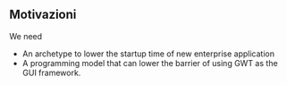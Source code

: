 ##  Motivazioni

We need
 
* An archetype to lower the startup time of new enterprise application
* A programming model that can lower the barrier of using GWT as the GUI framework.
